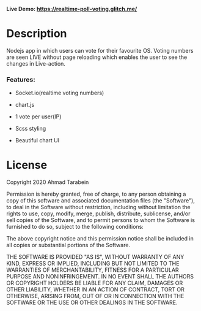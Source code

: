 <b> Live Demo: <a href="https://realtime-poll-voting.glitch.me/">https://realtime-poll-voting.glitch.me/</a></b>
<h1>Description</h1>
Nodejs app in which users can vote for their favourite OS. Voting numbers are seen LIVE without page reloading which enables the user to see the changes in Live-action.

<h3>Features:</h3>

- Socket.io(realtime voting numbers)

- chart.js 

- 1 vote per user(IP)

- Scss styling

- Beautiful chart UI

<h1>License</h1>
Copyright 2020 Ahmad Tarabein

Permission is hereby granted, free of charge, to any person obtaining a copy of this software and associated documentation files (the "Software"), to deal in the Software without restriction, including without limitation the rights to use, copy, modify, merge, publish, distribute, sublicense, and/or sell copies of the Software, and to permit persons to whom the Software is furnished to do so, subject to the following conditions:

The above copyright notice and this permission notice shall be included in all copies or substantial portions of the Software.

THE SOFTWARE IS PROVIDED "AS IS", WITHOUT WARRANTY OF ANY KIND, EXPRESS OR IMPLIED, INCLUDING BUT NOT LIMITED TO THE WARRANTIES OF MERCHANTABILITY, FITNESS FOR A PARTICULAR PURPOSE AND NONINFRINGEMENT. IN NO EVENT SHALL THE AUTHORS OR COPYRIGHT HOLDERS BE LIABLE FOR ANY CLAIM, DAMAGES OR OTHER LIABILITY, WHETHER IN AN ACTION OF CONTRACT, TORT OR OTHERWISE, ARISING FROM, OUT OF OR IN CONNECTION WITH THE SOFTWARE OR THE USE OR OTHER DEALINGS IN THE SOFTWARE.

